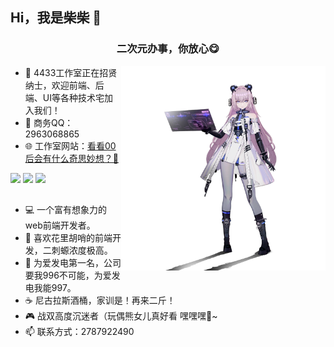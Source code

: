 ## Hi，我是柴柴 👋 

<h3 align="center">二次元办事，你放心😋</h3>

<!-- <img src="https://github-readme-stats.vercel.app/api/top-langs/?username=zhangsantx&hide_title=true&hide_border=true&layout=compact&bg_color=0,73FA79,73FDFF,D783FF&theme=graywhite&locale=cn" alt="logo" height="137px" align="right" /> -->

<!-- <img height="137px" align="right" src="https://github-readme-stats.vercel.app/api?username=bbxx123&hide_title=true&hide_border=true&show_icons=true&include_all_commits=true&line_height=21&bg_color=0,73FA79,73FDFF,D783FF&theme=graywhite&locale=cn" /> -->

<!-- <img height="327px" align="right" src="https://4433studio.oss-cn-hangzhou.aliyuncs.com/blog/C71986EA41DEF4A23361AA494861F0C5.png"> -->
<!-- <img height="327px" align="right" src="https://4433studio.oss-cn-hangzhou.aliyuncs.com/blog/(JAP7_PR~R(1PTGY41GGUW7.jpg"> -->
<img height="327px" align="right" src="./images/xiongxiong.png">

- 🧿 4433工作室正在招贤纳士，欢迎前端、后端、UI等各种技术宅加入我们！
- 💬 商务QQ：2963068865
- 🌐 工作室网站：<a target="_blank" href="http://chaichaisocute.top/">看看00后会有什么奇思妙想？🤨</a>


<a href="https://996.icu"><img src="https://img.shields.io/badge/link-996.icu-red.svg"></a>
<a href="https://github.com/4-433"><img src="https://img.shields.io/badge/4433-4433Studio-blue"></a>
<a href="https://baike.baidu.com/item/%E8%89%BE%E4%B8%BD%E5%A6%AE/60840012"><img src="https://img.shields.io/badge/Irene-%E6%88%91%E6%98%AF%E8%89%BE%E4%B8%BD%E5%A6%AE%E7%9A%84%E7%8B%97-pink"></a>

## 

<!-- [![](https://github-readme-stats.vercel.app/api/top-langs/?username=bbxx123&text_color=adbac7&hide_border=true&hide_title=true&langs_count=10&bg_color=2d333b&count_private=true&layout=compact&include_all_commits=true&card_width=900&card_height=150)](https://github.com/autofelix?tab=repositories) -->

<!-- <img src="https://github-readme-stats.vercel.app/api/top-langs/?username=bbxx123&hide_border=true&hide_title=true&langs_count=10&bg_color=0,EC6C6C,D783FF,73FDFF,73FA79,FFD479&count_private=true&layout=compact&include_all_commits=true&card_width=900&line_height=21&theme=graywhite" alt="logo" height="150px" /> -->



- 💻 一个富有想象力的web前端开发者。
- 🎨 喜欢花里胡哨的前端开发，二刺螈浓度极高。
- 🧡 为爱发电第一名，公司要我996不可能，为爱发电我能997。
- ☕ 尼古拉斯酒桶，家训是！再来二斤！
- 🎮 战双高度沉迷者（玩偶熊女儿真好看 嘿嘿嘿🥰~
- 📫 联系方式：2787922490

